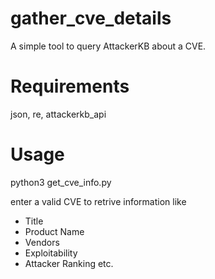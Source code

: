 # gather_cve_details
A simple tool to query AttackerKB about a CVE.

# Requirements
json, re, attackerkb_api

# Usage
python3 get_cve_info.py

enter a valid CVE to retrive information like
* Title
* Product Name
* Vendors
* Exploitability
* Attacker Ranking etc.

